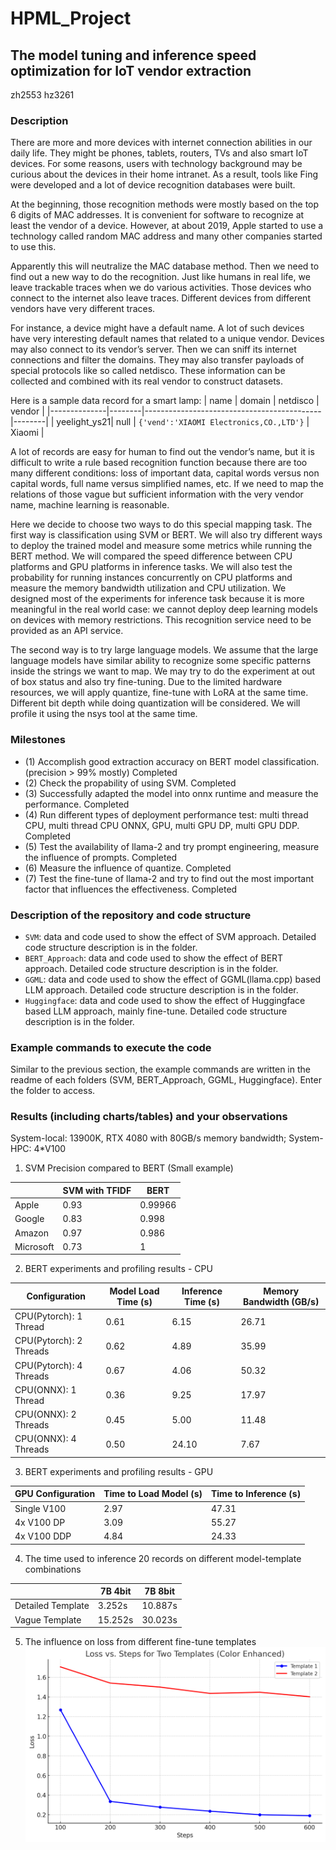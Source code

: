 # HPML_Project
## The model tuning and inference speed optimization for IoT vendor extraction
zh2553
hz3261

### Description
There are more and more devices with internet connection abilities in our daily life. They might be phones, tablets, routers, TVs and also smart IoT devices. For some reasons, users with technology background may be curious about the devices in their home intranet. As a result, tools like Fing were developed and a lot of device recognition databases were built.

At the beginning, those recognition methods were mostly based on the top 6 digits of MAC addresses. It is convenient for software to recognize at least the vendor of a device. However, at about 2019, Apple started to use a technology called random MAC address and many other companies started to use this.

Apparently this will neutralize the MAC database method. Then we need to find out a new way to do the recognition. Just like humans in real life, we leave trackable traces when we do various activities. Those devices who connect to the internet also leave traces.
Different devices from different vendors have very different traces.

For instance, a device might have a default name. A lot of such devices have very interesting default names that related to a unique vendor. Devices may also connect to its vendor’s server. Then we can sniff its internet connections and filter the domains. They may also transfer payloads of special protocols like so called netdisco. These information can be collected and combined with its real vendor to construct datasets.

Here is a sample data record for a smart lamp:
| name         | domain | netdisco                                   | vendor |
|--------------|--------|--------------------------------------------|--------|
| yeelight_ys21| null   | `{'vend':'XIAOMI Electronics,CO.,LTD'}`    | Xiaomi |

A lot of records are easy for human to find out the vendor’s name, but it is difficult to write a rule based recognition function because there are too many different conditions: loss of important data, capital words versus non capital words, full name versus simplified names, etc. If we need to map the relations of those vague but sufficient information with the very vendor name, machine learning is reasonable.

Here we decide to choose two ways to do this special mapping task. The first way is classification using SVM or BERT. We will also try different ways to deploy the trained model and measure some metrics while running the BERT method. We will compared the speed difference between CPU platforms and GPU platforms in inference tasks. We will also test the probability for running instances concurrently on CPU platforms and measure the memory bandwidth utilization and CPU utilization. We designed most of the experiments for inference task because it is more meaningful in the real world case: we cannot deploy deep learning models on devices with memory restrictions. This recognition service need to be provided as an API service.

The second way is to try large language models. We assume that the large language models have similar ability to recognize some specific patterns inside the strings we want to map. We may try to do the experiment at out of box status and also try fine-tuning. Due to the limited hardware resources, we will apply quantize, fine-tune with LoRA at the same time. Different bit depth while doing quantization will be considered. We will profile it using the nsys tool at the same time.

### Milestones
- (1) Accomplish good extraction accuracy on BERT model classification. (precision > 99% mostly) Completed
- (2) Check the propability of using SVM. Completed
- (3) Successfully adapted the model into onnx runtime and measure the performance. Completed
- (4) Run different types of deployment performance test: multi thread CPU, multi thread CPU ONNX, GPU, multi GPU DP, multi GPU DDP. Completed
- (5) Test the availability of llama-2 and try prompt engineering, measure the influence of prompts. Completed
- (6) Measure the influence of quantize. Completed
- (7) Test the fine-tune of llama-2 and try to find out the most important factor that influences the effectiveness. Completed

### Description of the repository and code structure
- `SVM`: data and code used to show the effect of SVM approach. Detailed code structure description is in the folder.
- `BERT_Approach`: data and code used to show the effect of BERT approach. Detailed code structure description is in the folder.
- `GGML`: data and code used to show the effect of GGML(llama.cpp) based LLM approach. Detailed code structure description is in the folder.
- `Huggingface`: data and code used to show the effect of Huggingface based LLM approach, mainly fine-tune. Detailed code structure description is in the folder.

### Example commands to execute the code
Similar to the previous section, the example commands are written in the readme of each folders (SVM, BERT_Approach, GGML, Huggingface). Enter the folder to access.

### Results (including charts/tables) and your observations
System-local: 13900K, RTX 4080 with 80GB/s memory bandwidth; System-HPC: 4*V100
1. SVM Precision compared to BERT (Small example)

|          | SVM with TFIDF | BERT   |
|----------|----------------|--------|
| Apple    | 0.93           | 0.99966|
| Google   | 0.83           | 0.998  |
| Amazon   | 0.97           | 0.986  |
| Microsoft| 0.73           | 1      |
2. BERT experiments and profiling results - CPU

| Configuration         | Model Load Time (s) | Inference Time (s) | Memory Bandwidth (GB/s) |
|-----------------------|---------------------|--------------------|-------------------------|
| CPU(Pytorch): 1 Thread| 0.61                | 6.15               | 26.71                   |
| CPU(Pytorch): 2 Threads| 0.62               | 4.89               | 35.99                   |
| CPU(Pytorch): 4 Threads| 0.67               | 4.06               | 50.32                   |
| CPU(ONNX): 1 Thread   | 0.36                | 9.25               | 17.97                   |
| CPU(ONNX): 2 Threads  | 0.45                | 5.00               | 11.48                   |
| CPU(ONNX): 4 Threads  | 0.50                | 24.10              | 7.67                    |
3. BERT experiments and profiling results - GPU

| GPU Configuration | Time to Load Model (s) | Time to Inference (s) |
|-------------------|------------------------|-----------------------|
| Single V100       | 2.97                   | 47.31                 |
| 4x V100 DP        | 3.09                   | 55.27                 |
| 4x V100 DDP       | 4.84                   | 24.33                 |
4. The time used to inference 20 records on different model-template combinations

|                   | 7B 4bit | 7B 8bit |
|-------------------|---------|---------|
| Detailed Template | 3.252s  | 10.887s |
| Vague Template    | 15.252s | 30.023s |
5. The influence on loss from different fine-tune templates
![llm-fine-tune-loss](./llm-fine-tune-loss.png)

